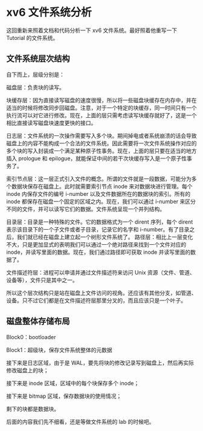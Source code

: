 # xv6 文件系统分析

这回重新来照着文档和代码分析一下 xv6 文件系统。最好照着他重写一下 Tutorial 的文件系统。

## 文件系统层次结构

自下而上，层级分别是：

磁盘层：负责块的读写。

块缓存层：因为直接读写磁盘的速度很慢，所以将一些磁盘块缓存在内存中，并在适当的时候将修改同步回磁盘。注意，对于一个特定的块缓存，同一时间只有一个执行流可以对它进行修改。现在，上面的层只需考虑读写块缓存就好了，这是一个相比直接读写磁盘块速度更快的接口。

日志层：文件系统的一次操作需要写入多个块。期间掉电或者系统崩溃的话会导致磁盘上的内容不能构成一个合法的文件系统。因此需要将一次文件系统操作对应的多个块的写入封装成一个满足某种原子性事务。现在，上面的层只要在适当的地方插入 prologue 和 epilogue，就能保证中间的若干次块缓存写入是一个原子性事务了。

索引节点层：这一层正式引入文件的概念。所谓的文件就是一段数据，可能分为多个数据块保存在磁盘上。此时就需要索引节点 inode 来对数据块进行管理。每个 inode 内保存文件的编号 i-number 以及文件数据所在的数据块的索引。所有的 inode 都保存在磁盘一个固定的区域之内。现在，我们可以通过 i-number 来区分不同的文件，并可以读写它们的数据。文件系统呈现一个并列结构。

目录层：目录是一种特殊的文件。它的数据格式为一个 dirent 序列，每个 dirent 表示该目录下的一个子文件或者子目录，记录它的名字和 i-number。有了目录之后，我们就已经在磁盘上建立起一个树形文件系统了。
路径层：相比上一层变化不大，只是更加显式的表明我们可以通过一个绝对路径来找到一个文件对应的 inode，并读写里面的数据。现在，我们通过路径即可获取 inode 并读写里面的数据了。

文件描述符层：进程可以申请并通过文件描述符来访问 Unix 资源（文件、管道、设备等），文件只是其中之一。

所以这个层次结构只是站在磁盘上文件访问的视角。还应该有其他分支，如管道、设备。只不过它们都是在文件描述符层那里分叉的，而且应该只是一个叶子。

## 磁盘整体存储布局

Block0：bootloader

Block1：超级块，保存文件系统整体的元数据

接下来是日志区域，由于是 WAL，要先将块的修改记录写到磁盘上，然后再实际修改磁盘上的块；

接下来是 inode 区域，区域中的每个块保存多个 inode；

接下来是 bitmap 区域，保存数据块的使用情况；

剩下的块都是数据块。

后面的内容我们先不细看，还是等做文件系统的 lab 的时候吧。



